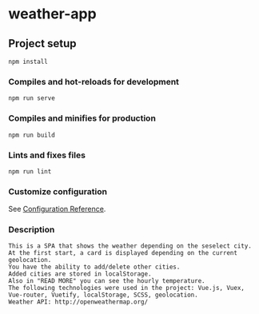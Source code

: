 # weather-app

## Project setup
```
npm install
```

### Compiles and hot-reloads for development
```
npm run serve
```

### Compiles and minifies for production
```
npm run build
```

### Lints and fixes files
```
npm run lint
```

### Customize configuration
See [Configuration Reference](https://cli.vuejs.org/config/).
### Description 
```
This is a SPA that shows the weather depending on the seselect city. 
At the first start, a card is displayed depending on the current geolocation.
You have the ability to add/delete other cities.
Added cities are stored in localStorage.
Also in "READ MORE" you can see the hourly temperature.
The following technologies were used in the project: Vue.js, Vuex, Vue-router, Vuetify, localStorage, SCSS, geolocation.
Weather API: http://openweathermap.org/
```

